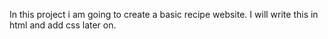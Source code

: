In this project i am going to create a basic recipe website.
I will write this in html and add css later on.